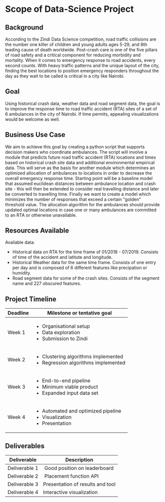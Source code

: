 # Scope of Data-Science Project

## Background
According to the Zindi Data Science competition, road traffic collisions are the number one killer of children and young adults ages 5-29, and 8th leading cause of death worldwide. 
Post-crash care is one of the five pillars of road safety and a critical component for reducing morbidity and mortality.
When it comes to emergency response to road accidents, every second counts. With heavy traffic patterns and the unique layout of the city, 
finding the best locations to position emergency responders throughout the day as they wait to be called is critical in a city like Nairobi.

## Goal
Using historical crash data, weather data and road segment data, the goal is to improve the response time to road traffic accident (RTA) sites of a set
of 6 ambulances in the city of Nairobi.
If time permits, appealing visualizations would be welcome as well.

## Business Use Case
We aim to achieve this goal by creating a python script that supports decision makers who coordinate ambulances. The script will involve a module
that predicts future road traffic accident (RTA) locations and times based on historical crash site data and additional environmental empirical data. This will serve as the basis for another module which determines an optimized allocation of ambulances to locations in order to decrease the overall emergency response time.
Starting point will be a baseline model that assumed euclidean distances between ambulance location and crash site - this will then be extended to consider real 
travelling distance and later be converted to travelling time. Finally we want to create a model which minimizes the number of responses that exceed 
a certain "golden" threshold value.
The allocation algorithm for the ambulances should provide updated optimal locations in case one or many ambulances are committed to an RTA or otherwise
unavailable.

## Resources Available
Available data:
* Historical data on RTA for the time frame of 01/2018 - 07/2019. Consists of time of the accident and latitute and longitude.
* Historical Weather data for the same time frame. Consists of one entry per day and is composed of 6 different features like precipation or humidity.
* Road segment data for some of the crash sites. Consists of the segment name and 227 obscured features.

## Project Timeline
Deadline | Milestone or tentative goal
---------|----------------------------
Week 1 | <ul> <li>Organisational setup</li> <li>Data exploration</li> <li>Submission to Zindi</li> </ul>
Week 2 | <ul> <li>Clustering algorithms implemented</li> <li>Regression algorithms implemented</li> </ul>
Week 3 | <ul> <li>End-to-end pipeline</li> <li>Minimum viable product</li> <li>Expanded input data set</li> </ul>
Week 4 | <ul> <li>Automated and optimized pipeline</li> <li>Visualization</li> <li>Presentation</li> </ul>

## Deliverables
Deliverable   | Description
--------------|-------------
Deliverable 1 | Good position on leaderboard
Deliverable 2 | Placement function API
Deliverable 3 | Presentation of results and tool
Deliverable 4 | Interactive visualization
